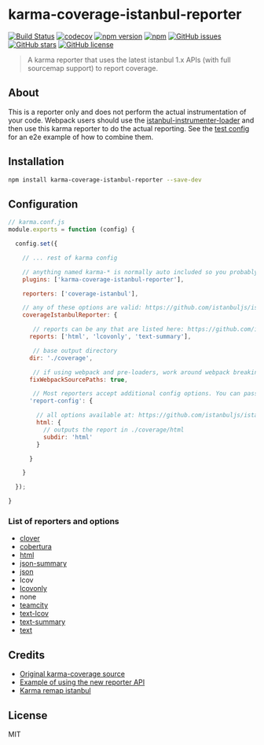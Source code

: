 # karma-coverage-istanbul-reporter
[![Build Status](https://travis-ci.org/mattlewis92/karma-coverage-istanbul-reporter.svg?branch=master)](https://travis-ci.org/mattlewis92/karma-coverage-istanbul-reporter)
[![codecov](https://codecov.io/gh/mattlewis92/karma-coverage-istanbul-reporter/branch/master/graph/badge.svg)](https://codecov.io/gh/mattlewis92/karma-coverage-istanbul-reporter)
[![npm version](https://badge.fury.io/js/karma-coverage-istanbul-reporter.svg)](http://badge.fury.io/js/karma-coverage-istanbul-reporter)
[![npm](https://img.shields.io/npm/dm/karma-coverage-istanbul-reporter.svg)](http://badge.fury.io/js/karma-coverage-istanbul-reporter)
[![GitHub issues](https://img.shields.io/github/issues/mattlewis92/karma-coverage-istanbul-reporter.svg)](https://github.com/mattlewis92/karma-coverage-istanbul-reporter/issues)
[![GitHub stars](https://img.shields.io/github/stars/mattlewis92/karma-coverage-istanbul-reporter.svg)](https://github.com/mattlewis92/karma-coverage-istanbul-reporter/stargazers)
[![GitHub license](https://img.shields.io/badge/license-MIT-blue.svg)](https://raw.githubusercontent.com/mattlewis92/karma-coverage-istanbul-reporter/master/LICENSE)

> A karma reporter that uses the latest istanbul 1.x APIs (with full sourcemap support) to report coverage.

## About
This is a reporter only and does not perform the actual instrumentation of your code. Webpack users should use the [istanbul-instrumenter-loader](https://github.com/deepsweet/istanbul-instrumenter-loader) and then use this karma reporter to do the actual reporting. See the [test config](https://github.com/mattlewis92/karma-coverage-istanbul-reporter/blob/master/test/karma.conf.js) for an e2e example of how to combine them.

## Installation

```bash
npm install karma-coverage-istanbul-reporter --save-dev
```

## Configuration

```js
// karma.conf.js
module.exports = function (config) {

  config.set({

    // ... rest of karma config

    // anything named karma-* is normally auto included so you probably dont need this
    plugins: ['karma-coverage-istanbul-reporter'],

    reporters: ['coverage-istanbul'],

    // any of these options are valid: https://github.com/istanbuljs/istanbul-api/blob/47b7803fbf7ca2fb4e4a15f3813a8884891ba272/lib/config.js#L33-L38
    coverageIstanbulReporter: {

       // reports can be any that are listed here: https://github.com/istanbuljs/istanbul-reports/tree/590e6b0089f67b723a1fdf57bc7ccc080ff189d7/lib
      reports: ['html', 'lcovonly', 'text-summary'],

       // base output directory
      dir: './coverage',

       // if using webpack and pre-loaders, work around webpack breaking the source path
      fixWebpackSourcePaths: true,

       // Most reporters accept additional config options. You can pass these through the `report-config` option
      'report-config': {

        // all options available at: https://github.com/istanbuljs/istanbul-reports/blob/590e6b0089f67b723a1fdf57bc7ccc080ff189d7/lib/html/index.js#L135-L137
        html: {
          // outputs the report in ./coverage/html
          subdir: 'html'
        }

      }

    }

  });

}
```

### List of reporters and options
* [clover](https://github.com/istanbuljs/istanbul-reports/blob/590e6b0089f67b723a1fdf57bc7ccc080ff189d7/lib/clover/index.js#L9)
* [cobertura](https://github.com/istanbuljs/istanbul-reports/blob/590e6b0089f67b723a1fdf57bc7ccc080ff189d7/lib/cobertura/index.js#L9-L10)
* [html](https://github.com/istanbuljs/istanbul-reports/blob/590e6b0089f67b723a1fdf57bc7ccc080ff189d7/lib/html/index.js#L135-L137)
* [json-summary](https://github.com/istanbuljs/istanbul-reports/blob/590e6b0089f67b723a1fdf57bc7ccc080ff189d7/lib/json-summary/index.js#L8)
* [json](https://github.com/istanbuljs/istanbul-reports/blob/590e6b0089f67b723a1fdf57bc7ccc080ff189d7/lib/json/index.js#L8)
* lcov
* [lcovonly](https://github.com/istanbuljs/istanbul-reports/blob/590e6b0089f67b723a1fdf57bc7ccc080ff189d7/lib/lcovonly/index.js#L8)
* none
* [teamcity](https://github.com/istanbuljs/istanbul-reports/blob/590e6b0089f67b723a1fdf57bc7ccc080ff189d7/lib/teamcity/index.js#L9-L10)
* [text-lcov](https://github.com/istanbuljs/istanbul-reports/blob/590e6b0089f67b723a1fdf57bc7ccc080ff189d7/lib/text-lcov/index.js#L9)
* [text-summary](https://github.com/istanbuljs/istanbul-reports/blob/590e6b0089f67b723a1fdf57bc7ccc080ff189d7/lib/text-summary/index.js#L9)
* [text](https://github.com/istanbuljs/istanbul-reports/blob/590e6b0089f67b723a1fdf57bc7ccc080ff189d7/lib/text/index.js#L141-L142)

## Credits
* [Original karma-coverage source](https://github.com/karma-runner/karma-coverage/blob/master/lib/reporter.js)
* [Example of using the new reporter API](https://github.com/facebook/jest/blob/master/scripts/mapCoverage.js)
* [Karma remap istanbul](https://github.com/marcules/karma-remap-istanbul)

## License
MIT
